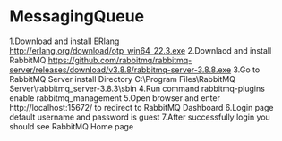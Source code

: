 # MessagingQueue

1.Download and install ERlang http://erlang.org/download/otp_win64_22.3.exe
2.Downlaod and install RabbitMQ https://github.com/rabbitmq/rabbitmq-server/releases/download/v3.8.8/rabbitmq-server-3.8.8.exe
3.Go to RabbitMQ Server install Directory C:\Program Files\RabbitMQ Server\rabbitmq_server-3.8.3\sbin
4.Run command rabbitmq-plugins enable rabbitmq_management
5.Open browser and enter http://localhost:15672/ to redirect to RabbitMQ Dashboard
6.Login page default username and password is guest
7.After successfully login you should see RabbitMQ Home page
